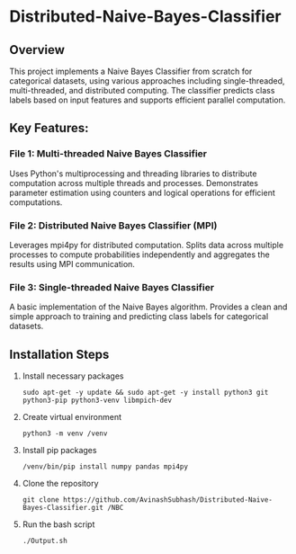 # Distributed-Naive-Bayes-Classifier

## Overview
This project implements a Naive Bayes Classifier from scratch for categorical datasets, using various approaches including single-threaded, multi-threaded, and distributed computing. The classifier predicts class labels based on input features and supports efficient parallel computation.

## Key Features:

### File 1: Multi-threaded Naive Bayes Classifier
Uses Python's multiprocessing and threading libraries to distribute computation across multiple threads and processes.
Demonstrates parameter estimation using counters and logical operations for efficient computations.

### File 2: Distributed Naive Bayes Classifier (MPI)
Leverages mpi4py for distributed computation.
Splits data across multiple processes to compute probabilities independently and aggregates the results using MPI communication.

### File 3: Single-threaded Naive Bayes Classifier
A basic implementation of the Naive Bayes algorithm.
Provides a clean and simple approach to training and predicting class labels for categorical datasets.

## Installation Steps

1. Install necessary packages

    ```sudo apt-get -y update && sudo apt-get -y install python3 git python3-pip python3-venv libmpich-dev```

2. Create virtual environment

    ```python3 -m venv /venv```

3. Install pip packages

    ```/venv/bin/pip install numpy pandas mpi4py```

4. Clone the repository

    ```git clone https://github.com/AvinashSubhash/Distributed-Naive-Bayes-Classifier.git /NBC```

5. Run the bash script

    ```./Output.sh```
